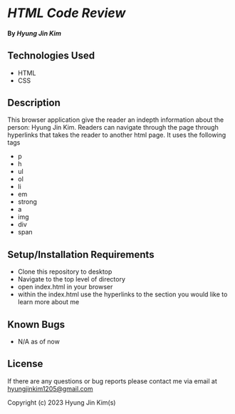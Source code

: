# _HTML Code Review_

#### By _**Hyung Jin Kim**_

## Technologies Used

* HTML
* CSS

## Description

This browser application give the reader an indepth information about the person: Hyung Jin Kim. Readers can navigate through the page through hyperlinks that takes the reader to another html page. It uses the following tags

* p
* h
* ul
* ol
* li
* em
* strong
* a
* img
* div
* span

## Setup/Installation Requirements

* Clone this repository to desktop
* Navigate to the top level of directory
* open index.html in your browser
* within the index.html use the hyperlinks to the section you would like to learn more about me

## Known Bugs

* N/A as of now

## License

If there are any questions or bug reports please contact me via email at hyungjinkim1205@gmail.com

Copyright (c) 2023 Hyung Jin Kim(s)